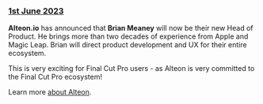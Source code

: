 ### [1st June 2023](/news/20230601)

**Alteon.io** has announced that **Brian Meaney** will now be their new Head of Product. He brings more than two decades of experience from Apple and Magic Leap. Brian will direct product development and UX for their entire ecosystem.

This is very exciting for Final Cut Pro users - as Alteon is very committed to the Final Cut Pro ecosystem!

Learn more [about Alteon](https://www.accesswire.com/viewarticle.aspx?id=758114).